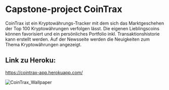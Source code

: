 # Capstone-project CoinTrax
CoinTrax ist ein Kryptowährungs-Tracker mit dem sich das Marktgeschehen der Top 100 Kryptowährungen verfolgen lässt. Die eigenen Lieblingscoins können favorisiert und ein persönliches Portfolio inkl. Transaktionshistorie kann erstellt werden. Auf der Newsseite werden die Neuigkeiten zum Thema Kryptowährungen angezeigt.

## Link zu Heroku: 
https://cointrax-app.herokuapp.com/

![CoinTrax_Wallpaper](https://user-images.githubusercontent.com/40062470/124514846-3fee6b80-ddde-11eb-9924-9aab5efe37e4.png)


